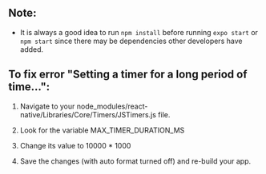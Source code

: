 ## Note:
- It is always a good idea to run ```npm install``` before running ```expo start``` or ```npm start``` since there may be dependencies other developers have added.

## To fix error "Setting a timer for a long period of time...":

1) Navigate to your node_modules/react-native/Libraries/Core/Timers/JSTimers.js file.

2) Look for the variable MAX_TIMER_DURATION_MS

3) Change its value to 10000 * 1000

4) Save the changes (with auto format turned off) and re-build your app.